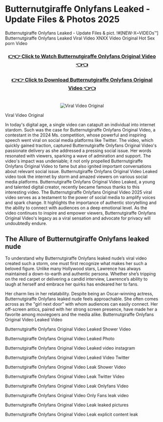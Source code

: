 # Butternutgiraffe Onlyfans Leaked - Update Files & Photos 2025

Butternutgiraffe Onlyfans Leaked - Update Files & pict. !#[NEW-X~VIDEOs™] Butternutgiraffe Onlyfans Leaked Viral Video XNXX Video Original Hot Sex porn Video
<br>
<div align="center">
<h3><a href="https://links2leaks.com/butternutgiraffe" rel="nofollow">👉👉 Click to Watch Butternutgiraffe Onlyfans Original Video 👈👈</a></h3>
<h3><a href="https://links2leaks.com/butternutgiraffe" rel="nofollow">👉👉 Click to Download Butternutgiraffe Onlyfans Original Video 👈👈</a></h3>
<br>
<a href="https://links2leaks.com/butternutgiraffe" rel="nofollow"><img src="https://i.ibb.co/Gkj2r4b/banner.png" alt="Viral Video Original" style="max-width: 100%; display: inline-block;" data-target="animated-image.originalImage"></a>
</div>

Viral Video Original

In today's digital age, a single video can catapult an individual into internet stardom. Such was the case for Butternutgiraffe Onlyfans Original Video, a contestant in the 2024 Ms. competition, whose powerful and inspiring speech went viral on social media platforms like Twitter.
The video, which quickly gained traction, captured Butternutgiraffe Onlyfans Original Video's passionate delivery as she addressed a pressing social issue. Her words resonated with viewers, sparking a wave of admiration and support. The video's impact was undeniable; it not only propelled Butternutgiraffe Onlyfans Original Video to fame but also ignited important conversations about relevant social issue.
Butternutgiraffe Onlyfans Original Video Leaked video took the internet by storm and amazed viewers on various social media platforms. Butternutgiraffe Onlyfans Original Video Leaked, a young and talented digital creator, recently became famous thanks to this interesting video.
The Butternutgiraffe Onlyfans Original Video 2025 viral video serves as a testament to the power of social media to amplify voices and spark change. It highlights the importance of authentic storytelling and the ability to connect with audiences on a deep emotional level. As the video continues to inspire and empower viewers, Butternutgiraffe Onlyfans Original Video's legacy as a viral sensation and advocate for privacy will undoubtedly endure.

<h2>The Allure of Butternutgiraffe Onlyfans leaked nude</h2>


To understand why Butternutgiraffe Onlyfans leaked nude’s viral video created such a storm, one must first recognize what makes her such a beloved figure. Unlike many Hollywood stars, Lawrence has always maintained a down-to-earth and authentic persona. Whether she’s tripping on the red carpet or delivering a candid interview, Lawrence’s ability to laugh at herself and embrace her quirks has endeared her to fans.

Her charm lies in her relatability. Despite being an Oscar-winning actress, Butternutgiraffe Onlyfans leaked nude feels approachable. She often comes across as the "girl next door" with whom audiences can easily connect. Her off-screen antics, paired with her strong screen presence, have made her a favorite among moviegoers and the media alike.
Butternutgiraffe Onlyfans Original Video Leaked Video

Butternutgiraffe Onlyfans Original Video Leaked Shower Video

Butternutgiraffe Onlyfans Original Video Leaked Photo

Butternutgiraffe Onlyfans Original Video Leaked video instagram

Butternutgiraffe Onlyfans Original Video Leaked Video Twitter

Butternutgiraffe Onlyfans Original Video Leak Shower Video

Butternutgiraffe Onlyfans Original Video Leak Twitter Video

Butternutgiraffe Onlyfans Original Video Leak Onlyfans Video

Butternutgiraffe Onlyfans Original Video Only Fans leak video

Butternutgiraffe Onlyfans Original Video Leak leaked pictures

Butternutgiraffe Onlyfans Original Video Leak explicit content leak